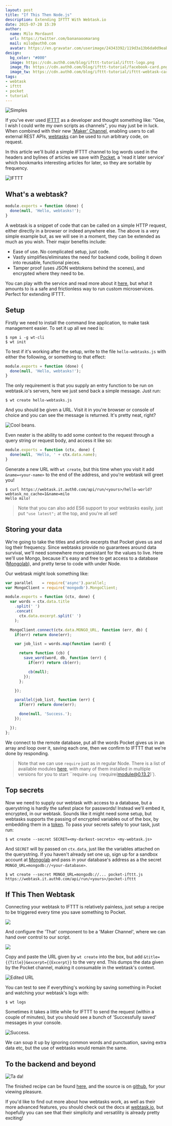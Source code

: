 ```yaml
---
layout: post
title: "If This Then Node.js"
description: Extending IFTTT With Webtask.io
date: 2015-07-28 15:39
author: 
  name: Milo Mordaunt
  url: https://twitter.com/bananaoomarang
  mail: milo@auth0.com
  avatar: https://en.gravatar.com/userimage/24343392/119d3a13b6da0d9eabbcde831f163c4b.jpeg
design: 
  bg_color: "#000"
  image: https://cdn.auth0.com/blog/ifttt-tutorial/ifttt-logo.png
  image_fb: https://cdn.auth0.com/blog/ifttt-tutorial/facebook-card.png
  image_tw: https://cdn.auth0.com/blog/ifttt-tutorial/ifttt-webtask-card-1.0.png
tags: 
- webtask
- ifttt
- pocket
- tutorial
---
```


![Simples](https://cdn.auth0.com/blog/ifttt-tutorial/ifttt-webtask-card.png)

If you've ever used [IFTTT](https://ifttt.com) as a developer and thought something like: "Gee, I wish I could write my own scripts as channels", you may just be in luck. When combined with their new ['Maker' Channel](https://ifttt.com/channels/maker), enabling users to call external REST APIs, [webtasks](https://webtask.io) can be used to run arbitrary code, on request.

In this article we'll build a simple IFTTT channel to log words used in the headers and bylines of articles we save with [Pocket](https://getpocket.com/), a 'read it later service' which bookmarks interesting articles for later, so they are sortable by frequency.

![IFTTT](https://docs.google.com/drawings/d/17bLUFY_iGN6T7V_szV4w6qv286PGHyT4wIwISQGRuw8/pub?w=818&h=210)

## What's a webtask?

```js
module.exports = function (done) {
  done(null, 'Hello, webtasks!');
}
```

A webtask is a snippet of code that can be called on a simple HTTP request, either directly in a browser or indeed anywhere else. The above is a very simple example but, as we will see in a moment, they can be extended as much as you wish. Their major benefits include:

+ Ease of use. No complicated setup, just code.
+ Vastly simplifies/eliminates the need for backend code, boiling it down into reusable, functional pieces.
+ Tamper proof (uses JSON webtokens behind the scenes), and encrypted where they need to be.

You can play with the service and read more about it [here](https://webtask.io/), but what it amounts to is a safe and frictionless way to run custom microservices. Perfect for extending IFTTT.

## Setup
 
Firstly we need to install the command line application, to make task management easier. To set it up all we need is:

```
$ npm i -g wt-cli
$ wt init
```

To test if it's working after the setup, write to the file `hello-webtasks.js` with either the following, or something to that effect:

```js
module.exports = function (done) {
  done(null, 'Hello, webtasks!');
}
```

The only requirement is that you supply an entry function to be run on webtask.io's servers, here we just send back a simple message. Just run:

`$ wt create hello-webtasks.js`

And you should be given a URL. Visit it in you're browser or console of choice and you can see the message is returned. It's pretty neat, right?

![Cool beans.](https://cdn.auth0.com/blog/ifttt-tutorial/hello-webtasks-directors-cut-1.0.gif "Hello There!")

Even neater is the ability to add some context to the request through a query string or request body, and access it like so:

```js
module.exports = function (ctx, done) {
  done(null, 'Hello, ' + ctx.data.name);
}
```

Generate a new URL with `wt create`, but this time when you visit it add `&name=<your-name>` to the end of the address, and you're webtask will greet you!

```
$ curl https://webtask.it.auth0.com/api/run/<yours>/hello-world?webtask_no_cache=1&name=milo
Hello milo!
```

>Note that you can also add ES6 support to your webtasks easily, just put `"use latest";` at the top, and you're all set!

## Storing your data
 
We're going to take the titles and article excerpts that Pocket gives us and log their frequency. Since webtasks provide no guarantees around data survival, we'll need somewhere more persistant for the values to live. Here we'll use Mongo, because it's easy and free to get access to a database ([Mongolab](https://mongolab.com/plans/pricing/)), and pretty terse to code with under Node.

Our webtask might look something like:

```js
var parallel    = require('async').parallel;
var MongoClient = require('mongodb').MongoClient;

module.exports = function (ctx, done) {
  var words = ctx.data.title
    .split(' ')
    .concat(
      ctx.data.excerpt.split(' ')
    );

  MongoClient.connect(ctx.data.MONGO_URL, function (err, db) {
    if(err) return done(err);

    var job_list = words.map(function (word) {

      return function (cb) {
        save_word(word, db, function (err) {
          if(err) return cb(err);

          cb(null);
        });
      };

    });

    parallel(job_list, function (err) {
      if(err) return done(err);

      done(null, 'Success.');
    });

  });
};
```

We connect to the remote database, put all the words Pocket gives us in an array and loop over it, saving each one, then we confirm to IFTTT that we're done by responding.

>Note that we can use `require` just as in regular Node. There is a list of available modules [here](https://tehsis.github.io/webtaskio-canirequire/), with many of them installed in multiple versions for you to start ``require`-ing (`require(module@0.13.2)`).

## Top secrets

Now we need to supply our webtask with access to a database, but a querystring is hardly the safest place for passwords! Instead we'll embed it, encrypted, in our webtask. Sounds like it might need some setup, but webtasks supports the passing of encrypted variables out of the box, by embedding them in a [token](https://webtask.io/docs/token). To pass your secrets safely to your task, just run:

```
$ wt create --secret SECRET=<my-darkest-secrets> <my-webtask.js>
```

And `SECRET` will by passed on `ctx.data`, just like the variables attached on the querystring. If you haven't already set one up, sign up for a sandbox account at [Mongolab](mongolab.com/) and pass in your database's address as a the secret `MONGO_URL=mongodb://<your-database>`.

```
$ wt create --secret MONGO_URL=mongodb://... pocket-ifttt.js
https://webtask.it.auth0.com/api/run/<yours>/pocket-ifttt
```

## If This Then Webtask

Connecting your webtask to IFTTT is relatively painless, just setup a recipe to be triggered every time you save something to Pocket.

![](https://cdn.auth0.com/blog/ifttt-tutorial/ifttt-step1-1.0.png)

And configure the 'That' component to be a 'Maker Channel', where we can hand over control to our script.

![](https://cdn.auth0.com/blog/ifttt-tutorial/ifttt-step2-1.0.png)

Copy and paste the URL given by `wt create` into the box, but add `&title={{Title}}&excerpt={{Excerpt}}` to the very end. This dumps the data given by the Pocket channel, making it consumable in the webtask's context.

![Edited URL](https://cdn.auth0.com/blog/ifttt-tutorial/ifttt-maker-1.0.png "Edited URL")


You can test to see if everything's working by saving something in Pocket and watching your webtask's logs with: 

`$ wt logs`

Sometimes it takes a little while for IFTTT to send the request (within a couple of minutes), but you should see a bunch of 'Successfully saved' messages in your console.

![Success.](https://cdn.auth0.com/blog/ifttt-tutorial/logging-1.0.0.jpg "Nice logging skills.")

We can soup it up by ignoring common words and punctuation, saving extra data etc, but the use of webtasks would remain the same.

## To the backend and beyond
 
![Ta da!](https://cdn.auth0.com/blog/ifttt-tutorial/mongo-read.jpg "Ta da!")

The finished recipe can be found [here](https://ifttt.com/recipes/304471-record-most-read-words-to-mongodb), and the source is on [github](https://github.com/bananaoomarang/webtask-ifttt-tutorial), for your viewing pleasure.

If you'd like to find out more about how webtasks work, as well as their more advanced features, you should check out the docs at [webtask.io](https://webtask.io), but hopefully you can see that their simplicity and versatility is already pretty exciting!
